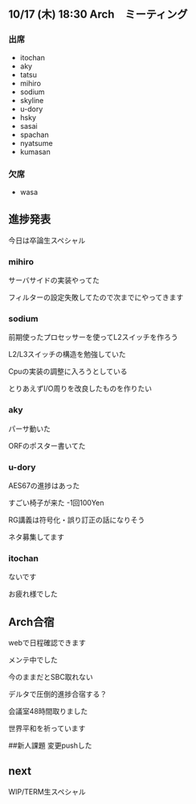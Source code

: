 ## 10/17 (木) 18:30 Arch　ミーティング

### 出席

- itochan
- aky
- tatsu
- mihiro
- sodium
- skyline
- u-dory
- hsky
- sasai
- spachan
- nyatsume
- kumasan
### 欠席

- wasa


## 進捗発表

今日は卒論生スペシャル

### mihiro

サーバサイドの実装やってた

フィルターの設定失敗してたので次までにやってきます

### sodium

前期使ったプロセッサーを使ってL2スイッチを作ろう

L2/L3スイッチの構造を勉強していた

Cpuの実装の調整に入ろうとしている

とりあえずI/O周りを改良したものを作りたい

### aky

パーサ動いた

ORFのポスター書いてた

### u-dory

AES67の進捗はあった

すごい椅子が来た
 -1回100Yen

 RG講義は符号化・誤り訂正の話になりそう

 ネタ募集してます

### itochan

ないです

お疲れ様でした

## Arch合宿

webで日程確認できます

メンテ中でした

今のままだとSBC取れない

デルタで圧倒的進捗合宿する？

会議室48時間取りました

世界平和を祈っています

##新人課題
変更pushした


## next

WIP/TERM生スペシャル
